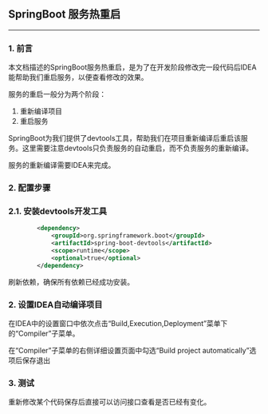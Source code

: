 ## SpringBoot 服务热重启

-----

### 1. 前言

本文档描述的SpringBoot服务热重启，是为了在开发阶段修改完一段代码后IDEA能帮助我们重启服务，以便查看修改的效果。

服务的重启一般分为两个阶段：

1. 重新编译项目
1. 重启服务

SpringBoot为我们提供了devtools工具，帮助我们在项目重新编译后重启该服务。这里需要注意devtools只负责服务的自动重启，而不负责服务的重新编译。

服务的重新编译需要IDEA来完成。


### 2. 配置步骤

### 2.1. 安装devtools开发工具

```xml
        <dependency>
            <groupId>org.springframework.boot</groupId>
            <artifactId>spring-boot-devtools</artifactId>
            <scope>runtime</scope>
            <optional>true</optional>
        </dependency>
```

刷新依赖，确保所有依赖已经成功安装。

### 2. 设置IDEA自动编译项目

在IDEA中的设置窗口中依次点击“Build,Execution,Deployment”菜单下的“Compiler”子菜单。

在“Compiler”子菜单的右侧详细设置页面中勾选“Build project automatically”选项后保存退出


### 3. 测试

重新修改某个代码保存后直接可以访问接口查看是否已经有变化。


